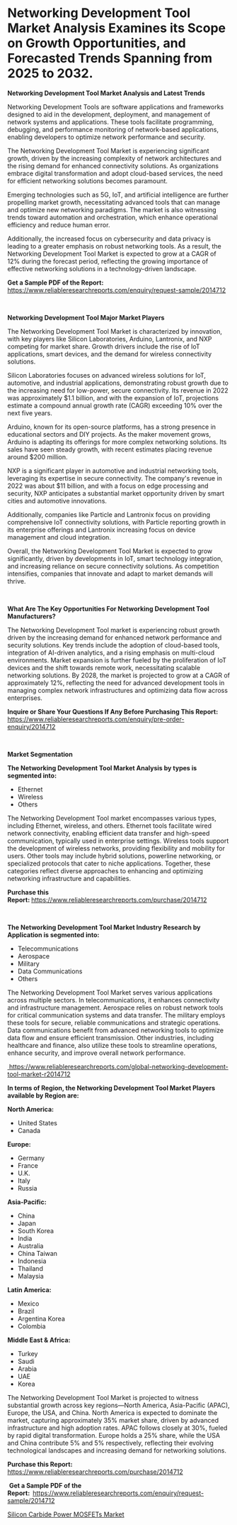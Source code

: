 <p><h1>Networking Development Tool Market Analysis Examines its Scope on Growth Opportunities, and Forecasted Trends Spanning from 2025 to 2032.</h1></p><p><strong>Networking Development Tool Market Analysis and Latest Trends</strong></p>
<p><p>Networking Development Tools are software applications and frameworks designed to aid in the development, deployment, and management of network systems and applications. These tools facilitate programming, debugging, and performance monitoring of network-based applications, enabling developers to optimize network performance and security. </p><p>The Networking Development Tool Market is experiencing significant growth, driven by the increasing complexity of network architectures and the rising demand for enhanced connectivity solutions. As organizations embrace digital transformation and adopt cloud-based services, the need for efficient networking solutions becomes paramount. </p><p>Emerging technologies such as 5G, IoT, and artificial intelligence are further propelling market growth, necessitating advanced tools that can manage and optimize new networking paradigms. The market is also witnessing trends toward automation and orchestration, which enhance operational efficiency and reduce human error.</p><p>Additionally, the increased focus on cybersecurity and data privacy is leading to a greater emphasis on robust networking tools. As a result, the Networking Development Tool Market is expected to grow at a CAGR of 12% during the forecast period, reflecting the growing importance of effective networking solutions in a technology-driven landscape.</p></p>
<p><strong>Get a Sample PDF of the Report:&nbsp;</strong> <a href="https://www.reliableresearchreports.com/enquiry/request-sample/2014712?utm_campaign=24&utm_medium=2&utm_source=Github&utm_content=ia&utm_term=17012025&utm_id=networking-development-tool">https://www.reliableresearchreports.com/enquiry/request-sample/2014712</a></p>
<p>&nbsp;</p>
<p><strong>Networking Development Tool Major Market Players</strong></p>
<p><p>The Networking Development Tool Market is characterized by innovation, with key players like Silicon Laboratories, Arduino, Lantronix, and NXP competing for market share. Growth drivers include the rise of IoT applications, smart devices, and the demand for wireless connectivity solutions.</p><p>Silicon Laboratories focuses on advanced wireless solutions for IoT, automotive, and industrial applications, demonstrating robust growth due to the increasing need for low-power, secure connectivity. Its revenue in 2022 was approximately $1.1 billion, and with the expansion of IoT, projections estimate a compound annual growth rate (CAGR) exceeding 10% over the next five years.</p><p>Arduino, known for its open-source platforms, has a strong presence in educational sectors and DIY projects. As the maker movement grows, Arduino is adapting its offerings for more complex networking solutions. Its sales have seen steady growth, with recent estimates placing revenue around $200 million.</p><p>NXP is a significant player in automotive and industrial networking tools, leveraging its expertise in secure connectivity. The company's revenue in 2022 was about $11 billion, and with a focus on edge processing and security, NXP anticipates a substantial market opportunity driven by smart cities and automotive innovations.</p><p>Additionally, companies like Particle and Lantronix focus on providing comprehensive IoT connectivity solutions, with Particle reporting growth in its enterprise offerings and Lantronix increasing focus on device management and cloud integration. </p><p>Overall, the Networking Development Tool Market is expected to grow significantly, driven by developments in IoT, smart technology integration, and increasing reliance on secure connectivity solutions. As competition intensifies, companies that innovate and adapt to market demands will thrive.</p></p>
<p>&nbsp;</p>
<p><strong>What Are The Key Opportunities For Networking Development Tool Manufacturers?</strong></p>
<p><p>The Networking Development Tool market is experiencing robust growth driven by the increasing demand for enhanced network performance and security solutions. Key trends include the adoption of cloud-based tools, integration of AI-driven analytics, and a rising emphasis on multi-cloud environments. Market expansion is further fueled by the proliferation of IoT devices and the shift towards remote work, necessitating scalable networking solutions. By 2028, the market is projected to grow at a CAGR of approximately 12%, reflecting the need for advanced development tools in managing complex network infrastructures and optimizing data flow across enterprises.</p></p>
<p><strong>Inquire or Share Your Questions If Any Before Purchasing This Report:</strong> <a href="https://www.reliableresearchreports.com/enquiry/pre-order-enquiry/2014712?utm_campaign=24&utm_medium=2&utm_source=Github&utm_content=ia&utm_term=17012025&utm_id=networking-development-tool">https://www.reliableresearchreports.com/enquiry/pre-order-enquiry/2014712</a></p>
<p>&nbsp;</p>
<p><strong>Market Segmentation</strong></p>
<p><strong>The Networking Development Tool Market Analysis by types is segmented into:</strong></p>
<p><ul><li>Ethernet</li><li>Wireless</li><li>Others</li></ul></p>
<p><p>The Networking Development Tool market encompasses various types, including Ethernet, wireless, and others. Ethernet tools facilitate wired network connectivity, enabling efficient data transfer and high-speed communication, typically used in enterprise settings. Wireless tools support the development of wireless networks, providing flexibility and mobility for users. Other tools may include hybrid solutions, powerline networking, or specialized protocols that cater to niche applications. Together, these categories reflect diverse approaches to enhancing and optimizing networking infrastructure and capabilities.</p></p>
<p><strong>Purchase this Report:&nbsp;</strong><a href="https://www.reliableresearchreports.com/purchase/2014712?utm_campaign=24&utm_medium=2&utm_source=Github&utm_content=ia&utm_term=17012025&utm_id=networking-development-tool">https://www.reliableresearchreports.com/purchase/2014712</a></p>
<p>&nbsp;</p>
<p><strong>The Networking Development Tool Market Industry Research by Application is segmented into:</strong></p>
<p><ul><li>Telecommunications</li><li>Aerospace</li><li>Military</li><li>Data Communications</li><li>Others</li></ul></p>
<p><p>The Networking Development Tool Market serves various applications across multiple sectors. In telecommunications, it enhances connectivity and infrastructure management. Aerospace relies on robust network tools for critical communication systems and data transfer. The military employs these tools for secure, reliable communications and strategic operations. Data communications benefit from advanced networking tools to optimize data flow and ensure efficient transmission. Other industries, including healthcare and finance, also utilize these tools to streamline operations, enhance security, and improve overall network performance.</p></p>
<p><a href="https://www.reliableresearchreports.com/global-networking-development-tool-market-r2014712?utm_campaign=24&utm_medium=2&utm_source=Github&utm_content=ia&utm_term=17012025&utm_id=networking-development-tool">&nbsp;https://www.reliableresearchreports.com/global-networking-development-tool-market-r2014712</a></p>
<p><strong>In terms of Region, the Networking Development Tool Market Players available by Region are:</strong></p>
<p>
    <p> <strong> North America: </strong>
        <ul>
            <li>United States</li>
            <li>Canada</li>
        </ul>
        </p> 
    <p> <strong> Europe: </strong>
        <ul>
            <li>Germany</li>
            <li>France</li>
            <li>U.K.</li>
            <li>Italy</li>
            <li>Russia</li>
        </ul>
        </p> 
    <p> <strong> Asia-Pacific: </strong>
        <ul>
            <li>China</li>
            <li>Japan</li>
            <li>South Korea</li>
            <li>India</li>
            <li>Australia</li>
            <li>China Taiwan</li>
            <li>Indonesia</li>
            <li>Thailand</li>
            <li>Malaysia</li>
        </ul>
        </p> 
    <p> <strong> Latin America: </strong>
        <ul>
            <li>Mexico</li>
            <li>Brazil</li>
            <li>Argentina Korea</li>
            <li>Colombia</li>
        </ul>
        </p> 
    <p> <strong> Middle East & Africa: </strong>
        <ul>
            <li>Turkey</li>
            <li>Saudi</li>
            <li>Arabia</li>
            <li>UAE</li>
            <li>Korea</li>
        </ul>
    </p>
    </p>
<p><p>The Networking Development Tool Market is projected to witness substantial growth across key regions—North America, Asia-Pacific (APAC), Europe, the USA, and China. North America is expected to dominate the market, capturing approximately 35% market share, driven by advanced infrastructure and high adoption rates. APAC follows closely at 30%, fueled by rapid digital transformation. Europe holds a 25% share, while the USA and China contribute 5% and 5% respectively, reflecting their evolving technological landscapes and increasing demand for networking solutions.</p></p>
<p><strong>Purchase this Report: </strong><a href="https://www.reliableresearchreports.com/purchase/2014712?utm_campaign=24&utm_medium=2&utm_source=Github&utm_content=ia&utm_term=17012025&utm_id=networking-development-tool">https://www.reliableresearchreports.com/purchase/2014712</a></p>
<p>&nbsp;<strong>Get a Sample PDF of the Report:&nbsp;&nbsp;</strong><a href="https://www.reliableresearchreports.com/enquiry/request-sample/2014712?utm_campaign=24&utm_medium=2&utm_source=Github&utm_content=ia&utm_term=17012025&utm_id=networking-development-tool">https://www.reliableresearchreports.com/enquiry/request-sample/2014712</a></p>
<p><strong></strong></p>
<p><p><a href="https://github.com/elizabethdagraca/Market-Research-Report-List-5/blob/main/silicon-carbide-power-mosfets-market.md?utm_campaign=24&utm_medium=2&utm_source=Github&utm_content=ia&utm_term=17012025&utm_id=networking-development-tool">Silicon Carbide Power MOSFETs Market</a></p></p>